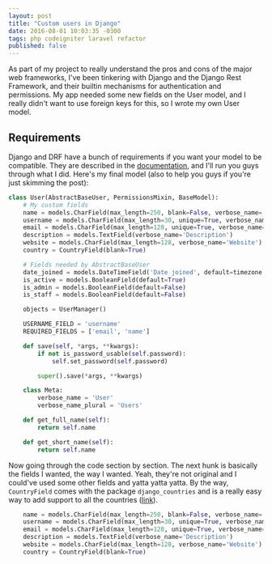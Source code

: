 ```yaml
---
layout: post
title: "Custom users in Django"
date: 2016-08-01 10:03:35 -0300
tags: php codeigniter laravel refactor
published: false
---
```

As part of my project to really understand the pros and cons of the major web frameworks, I've been tinkering with Django and the Django Rest Framework, and their builtin mechanisms for authentication and permissions. My app needed some new fields on the User model, and I really didn't want to use foreign keys for this, so I wrote my own User model.

## Requirements

Django and DRF have a bunch of requirements if you want your model to be compatible. They are described in the [documentation][custom-user-docs], and I'll run you guys through what I did. Here's my final model (also to help you guys if you're just skimming the post):

```python
class User(AbstractBaseUser, PermissionsMixin, BaseModel):
    # My custom fields
    name = models.CharField(max_length=250, blank=False, verbose_name='Name')
    username = models.CharField(max_length=30, unique=True, verbose_name='Username')
    email = models.CharField(max_length=128, unique=True, verbose_name='Email')
    description = models.TextField(verbose_name='Description')
    website = models.CharField(max_length=128, verbose_name='Website')
    country = CountryField(blank=True)

    # Fields needed by AbstractBaseUser
    date_joined = models.DateTimeField('Date joined', default=timezone.now)
    is_active = models.BooleanField(default=True)
    is_admin = models.BooleanField(default=False)
    is_staff = models.BooleanField(default=False)

    objects = UserManager()

    USERNAME_FIELD = 'username'
    REQUIRED_FIELDS = ['email', 'name']

    def save(self, *args, **kwargs):
        if not is_password_usable(self.password):
            self.set_password(self.password)

        super().save(*args, **kwargs)

    class Meta:
        verbose_name = 'User'
        verbose_name_plural = 'Users'

    def get_full_name(self):
        return self.name

    def get_short_name(self):
        return self.name
```

Now going through the code section by section. The next hunk is basically the fields I wanted, the way I wanted. Yeah, they're not original and I could've used some other fields and yatta yatta yatta. By the way, `CountryField` comes with the package `django_countries` and is a really easy way to add support to all the countries ([link][django-countries]).

```python
    name = models.CharField(max_length=250, blank=False, verbose_name='Name')
    username = models.CharField(max_length=30, unique=True, verbose_name='Username')
    email = models.CharField(max_length=128, unique=True, verbose_name='Email')
    description = models.TextField(verbose_name='Description')
    website = models.CharField(max_length=128, verbose_name='Website')
    country = CountryField(blank=True)
```


[django-countries]: https://github.com/SmileyChris/django-countries
[custom-user-docs]: https://docs.djangoproject.com/en/1.9/topics/auth/customizing/#extending-the-existing-user-model